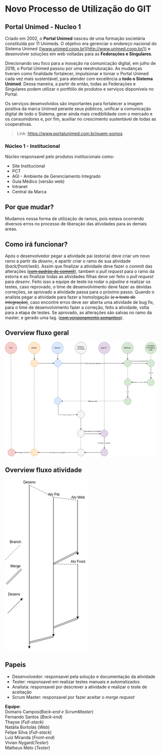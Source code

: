 # Novo Processo de Utilização do GIT

## Portal Unimed - Nucleo 1
Criado em 2002, o **Portal Unimed** nasceu de uma formação societária constituída por 11 Unimeds. O objetivo era gerenciar o endereço nacional do Sistema Unimed ([www.unimed.coop.br](http://www.unimed.coop.br/)) e desenvolver soluções em web voltadas para as **Federações e Singulares**.

Direcionando seu foco para a inovação na comunicação digital, em julho de 2018, o Portal Unimed passou por uma reestruturação. As mudanças tiveram como finalidade fortalecer, impulsionar e tornar o Portal Unimed cada vez mais sustentável, para atender com excelência a  **todo o Sistema Unimed**. Dessa maneira, a partir de então, todas as Federações e Singulares podem utilizar o portfólio de produtos e serviços disponíveis no Portal.

Os serviços desenvolvidos são importantes para fortalecer a imagem positiva da marca Unimed perante seus públicos, unificar a comunicação digital de todo o Sistema, gerar ainda mais credibilidade com o mercado e os consumidores e, por fim, auxiliar no crescimento sustentável de todas as cooperativas.

> Link: https://www.portalunimed.com.br/quem-somos

### Núcleo 1 - Institucional
 Núcleo responsavel pelo produtos institucionais como:
 
 - Site Institucional
 - PCT
 - AGI - Ambiente de Gerenciamento Integrado
 - Guia Médico (versão web)
 - Intranet
 - Central da Marca

## Por que mudar?
Mudamos nossa forma de utilização de ramos, pois estava ocorrendo diversos erros no processo de liberação das atividades para as demais areas.
 
## Como irá funcionar?
Após o desenvolvedor pegar a atividade pai (estoria) deve criar um novo ramo a partir da *desenv*, e apartir criar o ramo de sua atividade (*back/front/web*). Assim que finalizar a atividade deve fazer o commit das alterações (~~[com padrão de commit](https://conventionalcommits.org/)~~), tambem o *pull request* para o ramo da estoria e ao finalizar todas as atividades filhas deve ser feito o *pull request* para *desenv*. Feito isso a equipe de teste ira rodar o *pipeline* e realizar os testes, caso reprovado, o time de desenvolvimento deve fazer as devidas correções, se aprovado a atividade passa para o próximo passo. Quando o analista pegar a atividade para fazer a homologação ~~(e o teste de integração)~~, caso encontre erros deve ser aberta uma atividade de bug fix, para o time de desenvolvimento fazer a correção, feito a atividade, volta para a etapa de testes. Se aprovado, as alterações são salvas no ramo da master, e gerado uma tag. (~~[com versionamento semantico](https://semver.org/)~~).  

## Overview fluxo geral 
![Visão geral do projeto](https://github.com/LuizGMiranda/portalunimed-padrao-branch/blob/master/imagem-visao-geral.png)

## Overview fluxo atividade
![Visão geral atividade](https://github.com/LuizGMiranda/portalunimed-padrao-branch/blob/master/imagem-visao-atividade.png)

## Papeis
- Desenvolvedor: responsavel pela solução e documentação da atividade
- Tester: responsavel em realizar testes manuais e automatizados
- Analista: responsavel por descrever a atividade e realizar o teste de aceitação
- Scrum Master: responsavel por fazer aceitar o *merge request*
  
  

**Equipe:**  
Domaris Campos(*Back-end e ScrumMaster*)  
Fernando Santos (*Back-end*)  
Thayse (*Full-stack*)  
Natália Bortolás (*Web*)  
Felipe Silva (*Full-stack*)  
Luiz Miranda (*Front-end*)  
Vivian Nygard(*Tester*)  
Matheus Melo (*Tester*)  